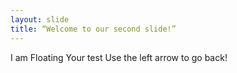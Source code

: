 ```yaml
---
layout: slide
title: “Welcome to our second slide!”
---
```

I am Floating  Your test
Use the left arrow to go back!
